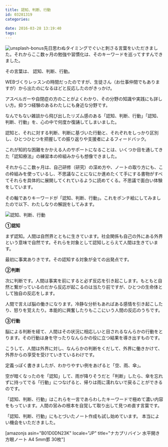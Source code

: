 ```yaml
---
title: 認知、判断、行動
id: 03281319
categories:
   
date: 2016-03-28 13:19:40
tags:
---
```


![unsplash-bonus](https://ogasawara.me/wp/wp-content/uploads/2016/03/unsplash-bonus-1200x800.jpg)先日思わぬタイミングでぐいと刺さる言葉をいただきました。それからここ数ヶ月の勉強や習慣化は、そのキーワードを巡ってすすんできました。

その言葉は、
認知、判断、行動。

<!--more-->

WEBづくりレッスンの時間だったのですが、生徒さん（お仕事仲間でもありますが）から出たのになるほどと反応したのがきっかけ。

アスペルガーや自閉症の方のことがよくわかり、その分野の知識や実践にも詳しい方。抑うつ経験のあるわたしにも身近な分野です。

なんでもない雑談から飛び出したリズム感のある「認知、判断、行動」「認知、判断、行動」を、心の中で何度か復誦してしまいました。

認知と、それに対する判断、判断に基づいた行動と、それぞれをしっかり区別し、ひとつひとつを把握しての振り返りや支援者によるフィードバック。

<span style="line-height: 1.5;">これが知的な困難をかかえる人のサポートになることは、いくつか目を通してきた「認知療法」の練習本の枠組みからも想像できました。</span>

<span style="line-height: 1.5;">それからここ数ヶ月は、自己研修（研究）の深め方や、ノートの取り方にも、この枠組みを使っているし、不思議なことになにか進めたくて手にする書物がすべてそれらを具体的に展開してくれているように読めてくる。不思議で面白い体験をしています。</span>

その軸でありキーワードが「認知、判断、行動」。これをポンチ絵にしてみましたので以下、わたしなりの解説をしてみます。

![認知、判断、行動](https://ogasawara.me/wp/wp-content/uploads/2016/03/認知、判断、行動.jpg)

**①認知**

まず認知。人間は自然界とともに生きています。社会関係も自己の外にある外界という意味で自然です。それらを対象として認知しとらえて人間は生きています。

最初に事実ありきです。その認知する対象が全ての出発点です。

**②判断**

次に判断です。人間は事実を前にすると必ず反応を引き起こします。もともと自然と繋がっているのだから反応が起こるのは当たり前ですが、ひとつの生命体として独自の反応をします。

人間で言えば脳の働きになります。冷静な分析もあればある感情を引き起こしたり、怒りを覚えたり。本能的に興奮したりもここにいう人間の反応のうちです。

**③行動**

脳による判断を経て、人間はその状況に相応しいと目されるなんらかの行動をとります。その行動は身を守ったりなんらかの役に立つ結果を導き出すものです。

こうして、人間は外界に対し、なんらかの判断をくだして、外界に働きかけて、外界からの享受を受けていきているわけです。

定義っぽく書きましたが、わかりやすい例をあげると「空、雨、傘」。

空が暗くなったのを「認知」して、雨が降りそうだと「判断」したら、傘を忘れずに持ってでる「行動」につなげると、帰りは雨に濡れないで戻ることができるのです。

「認知、判断、行動」はこれらを一言であらわしたキーワードで極めて濃い内容をもっています。人間の営みの根本を自覚して取り出して見つめ直す言葉です。

「認知、判断、行動」にもとづいたノート作成も試し始めています。
本当によい機会をいただきました。

[amazonjs asin="B01D0DN23K" locale="JP" title="ナカプリバイン 水平開き 方眼ノート A4 5mm罫 30枚"]